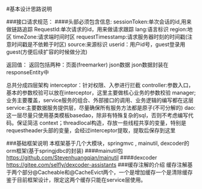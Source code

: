 #基本设计思路说明


###接口请求规范：
####头部必须包含信息:
sessionToken:单次会话的id,用来做链路追踪
RequestId:单次请求的id，用来做请求跟踪
lang:语言标识
region:地区
timeZone:请求端时间时区
requestTimesstamp:请求服务器时刻的时间戳(注意时间戳是不依赖于时区)
source:来源标识
userid：用户id号，guest登录用guest(方便后续扩容的时候做分流)


返回值：
返回包括两种：页面(freemarker)
json数据
json数据封装在responseEntity中



总共分成四层架构
interceptor：针对权限、入参进行拦截
controller:参数入口，基本的参数校验可以放在interceptor，这里主要做核心业务的参数校验
manager;业务主要覆盖，service服务的组合、外部接口的调用、业务逻辑的编写都在这层
service:主要数据服务提供层，尽量确保所有服务方法都是原子(不可分解的)
dao:这一层尽量只使用基类模板basedao，除非有特殊复杂的sql，否则不考虑编写代码。保证简洁
context；threadlocal<map>构造，存放一些线程共享的变量，特别是requestheader头部的变量，会经过interceptor提取，提取后保存到这里







###基础框架说明
本框架基于几个大模块，springmvc , mainutil, dexcoder的orm框架(基于springjdbc的封装)
####mainutil包
https://github.com/Stevenhuangqian/mainutil
####dexcoder
https://gitee.com/selfly/dexcoder-assistants
###缓存注解的介绍
缓存注解基于两个部分@Cacheable和@CacheEvict两个，一个是增加缓存一个是清除缓存
鉴于目前框架设计，限定这两个缓存只能在service层使用。